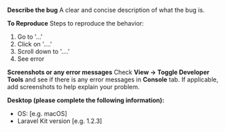 **Describe the bug**
A clear and concise description of what the bug is.

**To Reproduce**
Steps to reproduce the behavior:
1. Go to '...'
2. Click on '....'
3. Scroll down to '....'
4. See error

**Screenshots or any error messages**
Check **View -> Toggle Developer Tools** and see if there is any error messages in **Console** tab.
If applicable, add screenshots to help explain your problem.

**Desktop (please complete the following information):**
 - OS: [e.g. macOS]
 - Laravel Kit version [e.g. 1.2.3]

